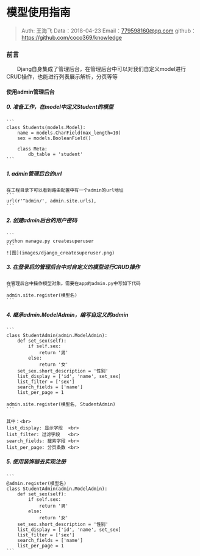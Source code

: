 
# 模型使用指南

>Auth: 王海飞
>Data：2018-04-23
>Email：779598160@qq.com
>github：https://github.com/coco369/knowledge

### 前言
　　Djang自身集成了管理后台，在管理后台中可以对我们自定义model进行CRUD操作，也能进行列表展示解析，分页等等

#### 使用admin管理后台

##### 0. 准备工作，在model中定义Student的模型
    ```
    class Students(models.Model):
        name = models.CharField(max_length=10)
        sex = models.BooleanField()

        class Meta:
            db_table = 'student'
    ```

##### 1. admin管理后台的url
    在工程目录下可以看到路由配置中有一个admin的url地址
    ```
    url(r'^admin/', admin.site.urls),
    ```
##### 2. 创建admin后台的用户密码
    ```
    python manage.py createsuperuser
    ```
    ![图](images/django_createsuperuser.png)

##### 3. 在登录后的管理后台中对自定义的模型进行CRUD操作
    在管理后台中操作模型对象。需要在app的admin.py中写如下代码
    ```
    admin.site.register(模型名)
    ```

##### 4. 继承admin.ModelAdmin，编写自定义的admin
    ```
    class StudentAdmin(admin.ModelAdmin):
        def set_sex(self):
            if self.sex:
                return '男'
            else:
                return '女'
        set_sex.short_description = '性别'
        list_display = ['id', 'name', set_sex]
        list_filter = ['sex']
        search_fields = ['name']
        list_per_page = 1

    admin.site.register(模型名, StudentAdmin)
    ```

    其中：<br>
    list_display: 显示字段  <br>
    list_filter: 过滤字段   <br>
    search_fields: 搜索字段 <br>
    list_per_page: 分页条数 <br>

##### 5. 使用装饰器去实现注册
    ```
    @admin.register(模型名)
    class StudentAdmin(admin.ModelAdmin):
        def set_sex(self):
            if self.sex:
                return '男'
            else:
                return '女'
        set_sex.short_description = '性别'
        list_display = ['id', 'name', set_sex]
        list_filter = ['sex']
        search_fields = ['name']
        list_per_page = 1
    ```

